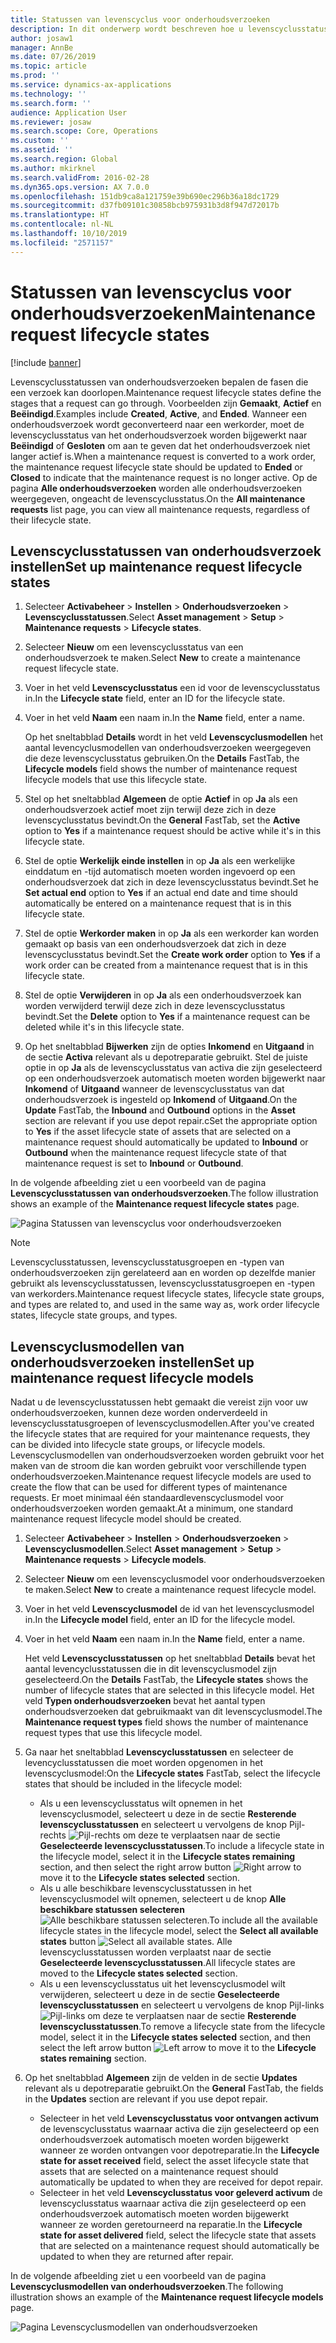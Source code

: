 ```yaml
---
title: Statussen van levenscyclus voor onderhoudsverzoeken
description: In dit onderwerp wordt beschreven hoe u levenscyclusstatussen van onderhoudsverzoeken instelt in Activabeheer.
author: josaw1
manager: AnnBe
ms.date: 07/26/2019
ms.topic: article
ms.prod: ''
ms.service: dynamics-ax-applications
ms.technology: ''
ms.search.form: ''
audience: Application User
ms.reviewer: josaw
ms.search.scope: Core, Operations
ms.custom: ''
ms.assetid: ''
ms.search.region: Global
ms.author: mkirknel
ms.search.validFrom: 2016-02-28
ms.dyn365.ops.version: AX 7.0.0
ms.openlocfilehash: 151db9ca8a121759e39b690ec296b36a18dc1729
ms.sourcegitcommit: d37fb09101c30858bcb975931b3d8f947d72017b
ms.translationtype: HT
ms.contentlocale: nl-NL
ms.lasthandoff: 10/10/2019
ms.locfileid: "2571157"
---
```

# <a name="maintenance-request-lifecycle-states"></a><span data-ttu-id="92c54-103">Statussen van levenscyclus voor onderhoudsverzoeken</span><span class="sxs-lookup"><span data-stu-id="92c54-103">Maintenance request lifecycle states</span></span>

[!include [banner](../../includes/banner.md)]

 


<span data-ttu-id="92c54-104">Levenscyclusstatussen van onderhoudsverzoeken bepalen de fasen die een verzoek kan doorlopen.</span><span class="sxs-lookup"><span data-stu-id="92c54-104">Maintenance request lifecycle states define the stages that a request can go through.</span></span> <span data-ttu-id="92c54-105">Voorbeelden zijn **Gemaakt**, **Actief** en **Beëindigd**.</span><span class="sxs-lookup"><span data-stu-id="92c54-105">Examples include **Created**, **Active**, and **Ended**.</span></span> <span data-ttu-id="92c54-106">Wanneer een onderhoudsverzoek wordt geconverteerd naar een werkorder, moet de levenscyclusstatus van het onderhoudsverzoek worden bijgewerkt naar **Beëindigd** of **Gesloten** om aan te geven dat het onderhoudsverzoek niet langer actief is.</span><span class="sxs-lookup"><span data-stu-id="92c54-106">When a maintenance request is converted to a work order, the maintenance request lifecycle state should be updated to **Ended** or **Closed** to indicate that the maintenance request is no longer active.</span></span> <span data-ttu-id="92c54-107">Op de pagina **Alle onderhoudsverzoeken** worden alle onderhoudsverzoeken weergegeven, ongeacht de levenscyclusstatus.</span><span class="sxs-lookup"><span data-stu-id="92c54-107">On the **All maintenance requests** list page, you can view all maintenance requests, regardless of their lifecycle state.</span></span>

## <a name="set-up-maintenance-request-lifecycle-states"></a><span data-ttu-id="92c54-108">Levenscyclusstatussen van onderhoudsverzoek instellen</span><span class="sxs-lookup"><span data-stu-id="92c54-108">Set up maintenance request lifecycle states</span></span>

1. <span data-ttu-id="92c54-109">Selecteer **Activabeheer** \> **Instellen** \> **Onderhoudsverzoeken** \> **Levenscyclusstatussen**.</span><span class="sxs-lookup"><span data-stu-id="92c54-109">Select **Asset management** \> **Setup** \> **Maintenance requests** \> **Lifecycle states**.</span></span>
2. <span data-ttu-id="92c54-110">Selecteer **Nieuw** om een levenscyclusstatus van een onderhoudsverzoek te maken.</span><span class="sxs-lookup"><span data-stu-id="92c54-110">Select **New** to create a maintenance request lifecycle state.</span></span>
3. <span data-ttu-id="92c54-111">Voer in het veld **Levenscyclusstatus** een id voor de levenscyclusstatus in.</span><span class="sxs-lookup"><span data-stu-id="92c54-111">In the **Lifecycle state** field, enter an ID for the lifecycle state.</span></span>
4. <span data-ttu-id="92c54-112">Voer in het veld **Naam** een naam in.</span><span class="sxs-lookup"><span data-stu-id="92c54-112">In the **Name** field, enter a name.</span></span>

    <span data-ttu-id="92c54-113">Op het sneltabblad **Details** wordt in het veld **Levenscyclusmodellen** het aantal levencyclusmodellen van onderhoudsverzoeken weergegeven die deze levenscyclusstatus gebruiken.</span><span class="sxs-lookup"><span data-stu-id="92c54-113">On the **Details** FastTab, the **Lifecycle models** field shows the number of maintenance request lifecycle models that use this lifecycle state.</span></span>

5. <span data-ttu-id="92c54-114">Stel op het sneltabblad **Algemeen** de optie **Actief** in op **Ja** als een onderhoudsverzoek actief moet zijn terwijl deze zich in deze levenscyclusstatus bevindt.</span><span class="sxs-lookup"><span data-stu-id="92c54-114">On the **General** FastTab, set the **Active** option to **Yes** if a maintenance request should be active while it's in this lifecycle state.</span></span>
6. <span data-ttu-id="92c54-115">Stel de optie **Werkelijk einde instellen** in op **Ja** als een werkelijke einddatum en -tijd automatisch moeten worden ingevoerd op een onderhoudsverzoek dat zich in deze levenscyclusstatus bevindt.</span><span class="sxs-lookup"><span data-stu-id="92c54-115">Set he **Set actual end** option to **Yes** if an actual end date and time should automatically be entered on a maintenance request that is in this lifecycle state.</span></span>
7. <span data-ttu-id="92c54-116">Stel de optie **Werkorder maken** in op **Ja** als een werkorder kan worden gemaakt op basis van een onderhoudsverzoek dat zich in deze levenscyclusstatus bevindt.</span><span class="sxs-lookup"><span data-stu-id="92c54-116">Set the **Create work order** option to **Yes** if a work order can be created from a maintenance request that is in this lifecycle state.</span></span>
8. <span data-ttu-id="92c54-117">Stel de optie **Verwijderen** in op **Ja** als een onderhoudsverzoek kan worden verwijderd terwijl deze zich in deze levenscyclusstatus bevindt.</span><span class="sxs-lookup"><span data-stu-id="92c54-117">Set the **Delete** option to **Yes** if a maintenance request can be deleted while it's in this lifecycle state.</span></span>
9. <span data-ttu-id="92c54-118">Op het sneltabblad **Bijwerken** zijn de opties **Inkomend** en **Uitgaand** in de sectie **Activa** relevant als u depotreparatie gebruikt. Stel de juiste optie in op **Ja** als de levenscyclusstatus van activa die zijn geselecteerd op een onderhoudsverzoek automatisch moeten worden bijgewerkt naar **Inkomend** of **Uitgaand** wanneer de levenscyclusstatus van dat onderhoudsverzoek is ingesteld op **Inkomend** of **Uitgaand**.</span><span class="sxs-lookup"><span data-stu-id="92c54-118">On the **Update** FastTab, the **Inbound** and **Outbound** options in the **Asset** section are relevant if you use depot repair.cSet the appropriate option to **Yes** if the asset lifecycle state of assets that are selected on a maintenance request should automatically be updated to **Inbound** or **Outbound** when the maintenance request lifecycle state of that maintenance request is set to **Inbound** or **Outbound**.</span></span>

<span data-ttu-id="92c54-119">In de volgende afbeelding ziet u een voorbeeld van de pagina **Levenscyclusstatussen van onderhoudsverzoeken**.</span><span class="sxs-lookup"><span data-stu-id="92c54-119">The follow illustration shows an example of the **Maintenance request lifecycle states** page.</span></span>

![Pagina Statussen van levenscyclus voor onderhoudsverzoeken](media/02-setup-for-requests.png)

> [!NOTE]
> <span data-ttu-id="92c54-121">Levenscyclusstatussen, levenscyclusstatusgroepen en -typen van onderhoudsverzoeken zijn gerelateerd aan en worden op dezelfde manier gebruikt als levenscyclusstatussen, levenscyclusstatusgroepen en -typen van werkorders.</span><span class="sxs-lookup"><span data-stu-id="92c54-121">Maintenance request lifecycle states, lifecycle state groups, and types are related to, and used in the same way as, work order lifecycle states, lifecycle state groups, and types.</span></span> 

## <a name="set-up-maintenance-request-lifecycle-models"></a><span data-ttu-id="92c54-122">Levenscyclusmodellen van onderhoudsverzoeken instellen</span><span class="sxs-lookup"><span data-stu-id="92c54-122">Set up maintenance request lifecycle models</span></span>

<span data-ttu-id="92c54-123">Nadat u de levenscyclusstatussen hebt gemaakt die vereist zijn voor uw onderhoudsverzoeken, kunnen deze worden onderverdeeld in levenscyclusstatusgroepen of levenscyclusmodellen.</span><span class="sxs-lookup"><span data-stu-id="92c54-123">After you've created the lifecycle states that are required for your maintenance requests, they can be divided into lifecycle state groups, or lifecycle models.</span></span> <span data-ttu-id="92c54-124">Levenscyclusmodellen van onderhoudsverzoeken worden gebruikt voor het maken van de stroom die kan worden gebruikt voor verschillende typen onderhoudsverzoeken.</span><span class="sxs-lookup"><span data-stu-id="92c54-124">Maintenance request lifecycle models are used to create the flow that can be used for different types of maintenance requests.</span></span> <span data-ttu-id="92c54-125">Er moet minimaal één standaardlevenscyclusmodel voor onderhoudsverzoeken worden gemaakt.</span><span class="sxs-lookup"><span data-stu-id="92c54-125">At a minimum, one standard maintenance request lifecycle model should be created.</span></span>

1. <span data-ttu-id="92c54-126">Selecteer **Activabeheer** \> **Instellen** \> **Onderhoudsverzoeken** \> **Levenscyclusmodellen**.</span><span class="sxs-lookup"><span data-stu-id="92c54-126">Select **Asset management** \> **Setup** \> **Maintenance requests** \> **Lifecycle models**.</span></span>
2. <span data-ttu-id="92c54-127">Selecteer **Nieuw** om een levenscyclusmodel voor onderhoudsverzoeken te maken.</span><span class="sxs-lookup"><span data-stu-id="92c54-127">Select **New** to create a maintenance request lifecycle model.</span></span>
3. <span data-ttu-id="92c54-128">Voer in het veld **Levenscyclusmodel** de id van het levenscyclusmodel in.</span><span class="sxs-lookup"><span data-stu-id="92c54-128">In the **Lifecycle model** field, enter an ID for the lifecycle model.</span></span>
4. <span data-ttu-id="92c54-129">Voer in het veld **Naam** een naam in.</span><span class="sxs-lookup"><span data-stu-id="92c54-129">In the **Name** field, enter a name.</span></span>

    <span data-ttu-id="92c54-130">Het veld **Levenscyclusstatussen** op het sneltabblad **Details** bevat het aantal levencyclusstatussen die in dit levenscyclusmodel zijn geselecteerd.</span><span class="sxs-lookup"><span data-stu-id="92c54-130">On the **Details** FastTab, the **Lifecycle states** shows the number of lifecycle states that are selected in this lifecycle model.</span></span> <span data-ttu-id="92c54-131">Het veld **Typen onderhoudsverzoeken** bevat het aantal typen onderhoudsverzoeken dat gebruikmaakt van dit levenscyclusmodel.</span><span class="sxs-lookup"><span data-stu-id="92c54-131">The **Maintenance request types** field shows the number of maintenance request types that use this lifecycle model.</span></span>

5. <span data-ttu-id="92c54-132">Ga naar het sneltabblad **Levenscyclusstatussen** en selecteer de levencyclusstatussen die moet worden opgenomen in het levenscyclusmodel:</span><span class="sxs-lookup"><span data-stu-id="92c54-132">On the **Lifecycle states** FastTab, select the lifecycle states that should be included in the lifecycle model:</span></span>

    - <span data-ttu-id="92c54-133">Als u een levenscyclusstatus wilt opnemen in het levenscyclusmodel, selecteert u deze in de sectie **Resterende levenscyclusstatussen** en selecteert u vervolgens de knop Pijl-rechts ![Pijl-rechts](media/03-setup-for-requests.png) om deze te verplaatsen naar de sectie **Geselecteerde levenscyclusstatussen**.</span><span class="sxs-lookup"><span data-stu-id="92c54-133">To include a lifecycle state in the lifecycle model, select it in the **Lifecycle states remaining** section, and then select the right arrow button ![Right arrow](media/03-setup-for-requests.png) to move it to the **Lifecycle states selected** section.</span></span>
    - <span data-ttu-id="92c54-134">Als u alle beschikbare levenscyclusstatussen in het levenscyclusmodel wilt opnemen, selecteert u de knop **Alle beschikbare statussen selecteren** ![Alle beschikbare statussen selecteren](media/04-setup-for-requests.png).</span><span class="sxs-lookup"><span data-stu-id="92c54-134">To include all the available lifecycle states in the lifecycle model, select the **Select all available states** button ![Select all available states](media/04-setup-for-requests.png).</span></span> <span data-ttu-id="92c54-135">Alle levenscyclusstatussen worden verplaatst naar de sectie **Geselecteerde levenscyclusstatussen**.</span><span class="sxs-lookup"><span data-stu-id="92c54-135">All lifecycle states are moved to the **Lifecycle states selected** section.</span></span>
    - <span data-ttu-id="92c54-136">Als u een levenscyclusstatus uit het levenscyclusmodel wilt verwijderen, selecteert u deze in de sectie **Geselecteerde levenscyclusstatussen** en selecteert u vervolgens de knop Pijl-links ![Pijl-links](media/05-setup-for-requests.png) om deze te verplaatsen naar de sectie **Resterende levenscyclusstatussen**.</span><span class="sxs-lookup"><span data-stu-id="92c54-136">To remove a lifecycle state from the lifecycle model, select it in the **Lifecycle states selected** section, and then select the left arrow button ![Left arrow](media/05-setup-for-requests.png) to move it to the **Lifecycle states remaining** section.</span></span>

6. <span data-ttu-id="92c54-137">Op het sneltabblad **Algemeen** zijn de velden in de sectie **Updates** relevant als u depotreparatie gebruikt.</span><span class="sxs-lookup"><span data-stu-id="92c54-137">On the **General** FastTab, the fields in the **Updates** section are relevant if you use depot repair.</span></span>

    - <span data-ttu-id="92c54-138">Selecteer in het veld **Levenscyclusstatus voor ontvangen activum** de levenscyclusstatus waarnaar activa die zijn geselecteerd op een onderhoudsverzoek automatisch moeten worden bijgewerkt wanneer ze worden ontvangen voor depotreparatie.</span><span class="sxs-lookup"><span data-stu-id="92c54-138">In the **Lifecycle state for asset received** field, select the asset lifecycle state that assets that are selected on a maintenance request should automatically be updated to when they are received for depot repair.</span></span>
    - <span data-ttu-id="92c54-139">Selecteer in het veld **Levenscyclusstatus voor geleverd activum** de levenscyclusstatus waarnaar activa die zijn geselecteerd op een onderhoudsverzoek automatisch moeten worden bijgewerkt wanneer ze worden geretourneerd na reparatie.</span><span class="sxs-lookup"><span data-stu-id="92c54-139">In the **Lifecycle state for asset delivered** field, select the lifecycle state that assets that are selected on a maintenance request should automatically be updated to when they are returned after repair.</span></span>

<span data-ttu-id="92c54-140">In de volgende afbeelding ziet u een voorbeeld van de pagina **Levenscyclusmodellen van onderhoudsverzoeken**.</span><span class="sxs-lookup"><span data-stu-id="92c54-140">The following illustration shows an example of the **Maintenance request lifecycle models** page.</span></span>

![Pagina Levenscyclusmodellen van onderhoudsverzoeken](media/06-setup-for-requests.png)
